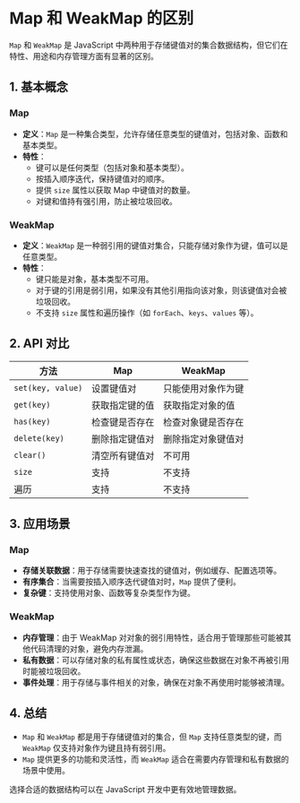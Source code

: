 # Map 和 WeakMap 的区别

`Map` 和 `WeakMap` 是 JavaScript 中两种用于存储键值对的集合数据结构，但它们在特性、用途和内存管理方面有显著的区别。

## 1. 基本概念

### Map

- **定义**：`Map` 是一种集合类型，允许存储任意类型的键值对，包括对象、函数和基本类型。
- **特性**：
  - 键可以是任何类型（包括对象和基本类型）。
  - 按插入顺序迭代，保持键值对的顺序。
  - 提供 `size` 属性以获取 Map 中键值对的数量。
  - 对键和值持有强引用，防止被垃圾回收。

### WeakMap

- **定义**：`WeakMap` 是一种弱引用的键值对集合，只能存储对象作为键，值可以是任意类型。
- **特性**：
  - 键只能是对象，基本类型不可用。
  - 对于键的引用是弱引用，如果没有其他引用指向该对象，则该键值对会被垃圾回收。
  - 不支持 `size` 属性和遍历操作（如 `forEach`、`keys`、`values` 等）。

## 2. API 对比

| 方法          | Map              | WeakMap            |
|---------------|------------------|--------------------|
| `set(key, value)` | 设置键值对   | 只能使用对象作为键  |
| `get(key)`    | 获取指定键的值  | 获取指定对象的值    |
| `has(key)`    | 检查键是否存在   | 检查对象键是否存在  |
| `delete(key)` | 删除指定键值对  | 删除指定对象键值对  |
| `clear()`     | 清空所有键值对  | 不可用             |
| `size`        | 支持             | 不支持             |
| 遍历          | 支持             | 不支持             |

## 3. 应用场景

### Map

- **存储关联数据**：用于存储需要快速查找的键值对，例如缓存、配置选项等。
- **有序集合**：当需要按插入顺序迭代键值对时，`Map` 提供了便利。
- **复杂键**：支持使用对象、函数等复杂类型作为键。

### WeakMap

- **内存管理**：由于 WeakMap 对对象的弱引用特性，适合用于管理那些可能被其他代码清理的对象，避免内存泄漏。
- **私有数据**：可以存储对象的私有属性或状态，确保这些数据在对象不再被引用时能被垃圾回收。
- **事件处理**：用于存储与事件相关的对象，确保在对象不再使用时能够被清理。

## 4. 总结

- `Map` 和 `WeakMap` 都是用于存储键值对的集合，但 `Map` 支持任意类型的键，而 `WeakMap` 仅支持对象作为键且持有弱引用。
- `Map` 提供更多的功能和灵活性，而 `WeakMap` 适合在需要内存管理和私有数据的场景中使用。

选择合适的数据结构可以在 JavaScript 开发中更有效地管理数据。
